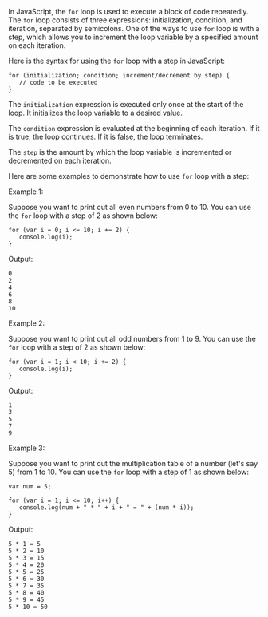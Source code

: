 In JavaScript, the `for` loop is used to execute a block of code repeatedly. The `for` loop consists of three expressions: initialization, condition, and iteration, separated by semicolons. One of the ways to use `for` loop is with a step, which allows you to increment the loop variable by a specified amount on each iteration.

Here is the syntax for using the `for` loop with a step in JavaScript:

```
for (initialization; condition; increment/decrement by step) {
   // code to be executed
}
```

The `initialization` expression is executed only once at the start of the loop. It initializes the loop variable to a desired value.

The `condition` expression is evaluated at the beginning of each iteration. If it is true, the loop continues. If it is false, the loop terminates.

The `step` is the amount by which the loop variable is incremented or decremented on each iteration.

Here are some examples to demonstrate how to use `for` loop with a step:

Example 1:

Suppose you want to print out all even numbers from 0 to 10. You can use the `for` loop with a step of 2 as shown below:

```
for (var i = 0; i <= 10; i += 2) {
   console.log(i);
}
```

Output:
```
0
2
4
6
8
10
```

Example 2:

Suppose you want to print out all odd numbers from 1 to 9. You can use the `for` loop with a step of 2 as shown below:

```
for (var i = 1; i < 10; i += 2) {
   console.log(i);
}
```

Output:
```
1
3
5
7
9
```

Example 3:

Suppose you want to print out the multiplication table of a number (let's say 5) from 1 to 10. You can use the `for` loop with a step of 1 as shown below:

```
var num = 5;

for (var i = 1; i <= 10; i++) {
   console.log(num + " * " + i + " = " + (num * i));
}
```

Output:
```
5 * 1 = 5
5 * 2 = 10
5 * 3 = 15
5 * 4 = 20
5 * 5 = 25
5 * 6 = 30
5 * 7 = 35
5 * 8 = 40
5 * 9 = 45
5 * 10 = 50
```